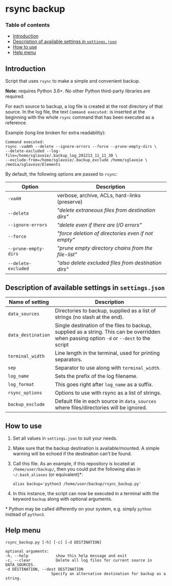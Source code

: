 # rsync backup

### Table of contents

- [Introduction](#introduction)
- [Description of available settings in `settings.json`](#description-of-available-settings-in-settingsjson)
- [How to use](#how-to-use)
- [Help menu](#help-menu)

## Introduction

Script that uses `rsync` to make a simple and convenient backup.

**Note:** requires Python 3.6+. No other Python third-party libraries are required.

For each source to backup, a log file is created at the root directory of that
source. In the log file, the text `Command executed:` is inserted at the
beginning with the whole `rsync` command that has been executed as a reference.

Example (long line broken for extra readability):

    Command executed:
    rsync -vaAHh --delete --ignore-errors --force --prune-empty-dirs \
    --delete-excluded --log-file=/home/sglavoie/.backup_log_201213_11_11_30 \
    --exclude-from=/home/sglavoie/.backup_exclude /home/sglavoie \
    /media/sglavoie/Elements

By default, the following options are passed to `rsync`:

| Option               | Description                                          |
| -------------------- | ---------------------------------------------------- |
| `-vaAH`              | verbose, archive, ACLs, hard-links (preserve)        |
| `--delete`           | _"delete extraneous files from destination dirs"_    |
| `--ignore-errors`    | _"delete even if there are I/O errors"_              |
| `--force`            | _"force deletion of directories even if not empty"_  |
| `--prune-empty-dirs` | _"prune empty directory chains from the file-list"_  |
| `--delete-excluded`  | _"also delete excluded files from destination dirs"_ |

## Description of available settings in `settings.json`

| Name of setting    | Description                                                                                                                                |
| ------------------ | ------------------------------------------------------------------------------------------------------------------------------------------ |
| `data_sources`     | Directories to backup, supplied as a list of strings (no slash at the end).                                                                |
| `data_destination` | Single destination of the files to backup, supplied as a string. This can be overridden when passing option `-d` or `--dest` to the script |
| `terminal_width`   | Line length in the terminal, used for printing separators.                                                                                 |
| `sep`              | Separator to use along with `terminal_width`.                                                                                              |
| `log_name`         | Sets the prefix of the log filename.                                                                                                       |
| `log_format`       | This goes right after `log_name` as a suffix.                                                                                              |
| `rsync_options`    | Options to use with rsync as a list of strings.                                                                                            |
| `backup_exclude`   | Default file in each source in `data_sources` where files/directories will be ignored.                                                     |

## How to use

1. Set all values in `settings.json` to suit your needs.
2. Make sure that the backup destination is available/mounted. A simple warning will be echoed if the destination can't be found.
3. Call this file. As an example, if this repository is located at `/home/user/backup/`, then you could put the following alias in `~/.bash_aliases` (or equivalent)\*:

       alias backup='python3 /home/user/backup/rsync_backup.py'

4. In this instance, the script can now be executed in a terminal with the keyword `backup` along with optional arguments.

\* Python may be called differently on your system, e.g. simply `python` instead of `python3`.

## Help menu

    rsync_backup.py [-h] [-c] [-d DESTINATION]

    optional arguments:
    -h, --help            show this help message and exit
    -c, --clear           Delete all log files for current source in DATA_SOURCES.
    -d DESTINATION, --dest DESTINATION
                        Specify an alternative destination for backup as a string.
